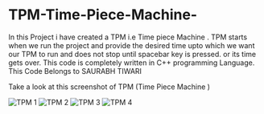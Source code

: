 # TPM-Time-Piece-Machine-
In this Project i have created a TPM i.e Time piece Machine . TPM starts when we run the project and provide the desired time upto which we want our TPM to run and does not stop until spacebar key is pressed. or its time gets over.  This code is completely written in C++ programming Language.  This Code Belongs to SAURABH TIWARI


Take a look at this screenshot of TPM (Time Piece Machine )

![TPM 1](https://github.com/srbtiwary/TPM-Time-Piece-Machine-/assets/98042689/cf527e61-9e82-4b1c-aad8-dad3b6a30d80)
![TPM 2](https://github.com/srbtiwary/TPM-Time-Piece-Machine-/assets/98042689/86c99c01-b693-452b-938b-0857dde0014a)
![TPM 3](https://github.com/srbtiwary/TPM-Time-Piece-Machine-/assets/98042689/7ce55ae6-8903-4164-92bc-35a8fbbaad1a)
![TPM 4](https://github.com/srbtiwary/TPM-Time-Piece-Machine-/assets/98042689/3eee637a-dcd0-4a66-91eb-c0ae5365c23a)
